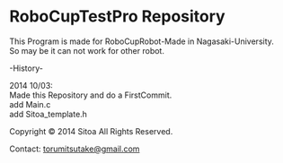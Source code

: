 RoboCupTestPro Repository
==============
This Program is made for RoboCupRobot-Made in Nagasaki-University.  
So may be it  can not work for other robot.  

-History-  

2014 10/03:  
Made this Repository and do a FirstCommit.  
add Main.c  
add Sitoa_template.h  

    


Copyright © 2014 Sitoa All Rights Reserved.  

Contact: torumitsutake@gmail.com  

